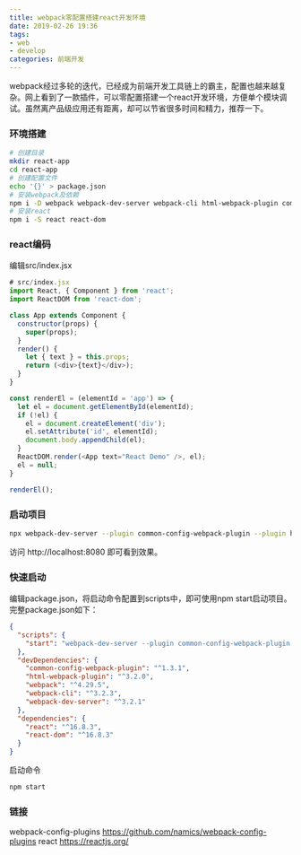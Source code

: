 ```yaml
---
title: webpack零配置搭建react开发环境
date: 2019-02-26 19:36
tags:
- web
- develop
categories: 前端开发
---
```


webpack经过多轮的迭代，已经成为前端开发工具链上的霸主，配置也越来越复杂。网上看到了一款插件，可以零配置搭建一个react开发环境，方便单个模块调试。虽然离产品级应用还有距离，却可以节省很多时间和精力，推荐一下。

### 环境搭建

```bash
# 创建目录
mkdir react-app
cd react-app
# 创建配置文件
echo '{}' > package.json
# 安装webpack及依赖
npm i -D webpack webpack-dev-server webpack-cli html-webpack-plugin common-config-webpack-plugin
# 安装react
npm i -S react react-dom
```

### react编码

编辑src/index.jsx

```javascript
# src/index.jsx
import React, { Component } from 'react';
import ReactDOM from 'react-dom';

class App extends Component {
  constructor(props) {
    super(props);
  }
  render() {
    let { text } = this.props;
    return (<div>{text}</div>);
  }
}

const renderEl = (elementId = 'app') => {
  let el = document.getElementById(elementId);
  if (!el) {
    el = document.createElement('div');
    el.setAttribute('id', elementId);
    document.body.appendChild(el);
  }
  ReactDOM.render(<App text="React Demo" />, el);
  el = null;
}

renderEl();
```

### 启动项目

```bash
npx webpack-dev-server --plugin common-config-webpack-plugin --plugin html-webpack-plugin
```

访问 http://localhost:8080 即可看到效果。

### 快速启动

编辑package.json，将启动命令配置到scripts中，即可使用npm start启动项目。完整package.json如下：

```json
{
  "scripts": {
    "start": "webpack-dev-server --plugin common-config-webpack-plugin --plugin html-webpack-plugin"
  },
  "devDependencies": {
    "common-config-webpack-plugin": "^1.3.1",
    "html-webpack-plugin": "^3.2.0",
    "webpack": "^4.29.5",
    "webpack-cli": "^3.2.3",
    "webpack-dev-server": "^3.2.1"
  },
  "dependencies": {
    "react": "^16.8.3",
    "react-dom": "^16.8.3"
  }
}
```

启动命令

```bash
npm start
```

### 链接
webpack-config-plugins https://github.com/namics/webpack-config-plugins
react https://reactjs.org/
